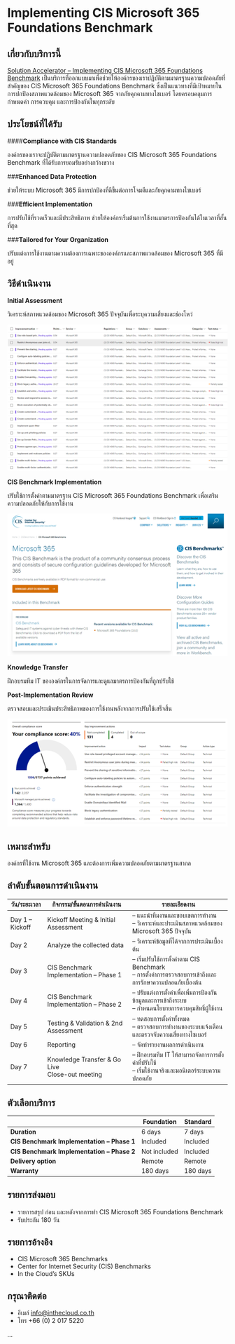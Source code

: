 # Implementing CIS Microsoft 365 Foundations Benchmark

## เกี่ยวกับบริการนี้

[Solution Accelerator – Implementing CIS Microsoft 365 Foundations Benchmark](https://duckduckgo.com) เป็นบริการที่ออกแบบมาเพื่อช่วยให้องค์กรของเราปฏิบัติตามมาตรฐานความปลอดภัยที่สำคัญของ CIS Microsoft 365 Foundations Benchmark ซึ่งเป็นแนวทางที่มีเป้าหมายในการปกป้องสภาพแวดล้อมของ Microsoft 365 จากภัยคุกคามทางไซเบอร์ โดยครอบคลุมการกำหนดค่า การควบคุม และการป้องกันในทุกระดับ

## ประโยชน์ที่ได้รับ

####**Compliance with CIS Standards**

องค์กรของเราจะปฏิบัติตามมาตรฐานความปลอดภัยของ CIS Microsoft 365 Foundations Benchmark ที่ได้รับการยอมรับอย่างกว้างขวาง

###**Enhanced Data Protection**

ช่วยให้ระบบ Microsoft 365 มีการปกป้องที่ดีขึ้นต่อการโจมตีและภัยคุกคามทางไซเบอร์

###**Efficient Implementation**

การปรับใช้ที่รวดเร็วและมีประสิทธิภาพ ช่วยให้องค์กรเริ่มต้นการใช้งานมาตรการป้องกันได้ในเวลาที่สั้นที่สุด

###**Tailored for Your Organization**

ปรับแต่งการใช้งานตามความต้องการเฉพาะขององค์กรและสภาพแวดล้อมของ Microsoft 365 ที่มีอยู่

## วิธีดำเนินงาน

**Initial Assessment**

วิเคราะห์สภาพแวดล้อมของ Microsoft 365 ปัจจุบันเพื่อระบุความเสี่ยงและช่องโหว่

![alt text](image-2.png)

**CIS Benchmark Implementation**

ปรับใช้การตั้งค่าตามมาตรฐาน CIS Microsoft 365 Foundations Benchmark เพื่อเสริมความปลอดภัยให้กับการใช้งาน

![alt text](image-5.png)

**Knowledge Transfer**

ฝึกอบรมทีม IT ขององค์กรในการจัดการและดูแลมาตรการป้องกันที่ถูกปรับใช้

**Post-Implementation Review**

ตรวจสอบและประเมินประสิทธิภาพของการใช้งานหลังจากการปรับใช้เสร็จสิ้น

![alt text](image-4.png)

## เหมาะสำหรับ

องค์กรที่ใช้งาน Microsoft 365 และต้องการเพิ่มความปลอดภัยตามมาตรฐานสากล

## ลำดับขั้นตอนการดำเนินงาน

| วัน/ระยะเวลา | กิจกรรม/ขั้นตอนการดำเนินงาน | รายละเอียดงาน |
|---------------|-------------------------------|----------------|
| Day 1 – Kickoff | Kickoff Meeting & Initial Assessment | – แนะนำทีมงานและขอบเขตการทำงาน<br>– วิเคราะห์และประเมินสภาพแวดล้อมของ Microsoft 365 ปัจจุบัน |
| Day 2 | Analyze the collected data | – วิเคราะห์ข้อมูลที่ได้จากการประเมินเบื้องต้น |
| Day 3 | CIS Benchmark Implementation – Phase 1 | – เริ่มปรับใช้การตั้งค่าตาม CIS Benchmark<br>– การตั้งค่าการตรวจสอบการเข้าถึงและการรักษาความปลอดภัยเบื้องต้น |
| Day 4 | CIS Benchmark Implementation – Phase 2 | – ปรับแต่งการตั้งค่าเพื่อเพิ่มการป้องกันข้อมูลและการเข้าถึงระบบ<br>– กำหนดนโยบายการควบคุมสิทธิ์ผู้ใช้งาน |
| Day 5 | Testing & Validation & 2nd Assessment | – ทดสอบการตั้งค่าทั้งหมด<br>– ตรวจสอบการทำงานของระบบแจ้งเตือนและตรวจจับความเสี่ยงทางไซเบอร์ |
| Day 6 | Reporting | – จัดทำรายงานผลการดำเนินงาน |
| Day 7 | Knowledge Transfer & Go Live<br>Close-out meeting | – ฝึกอบรมทีม IT ให้สามารถจัดการการตั้งค่าที่ปรับใช้<br>– เริ่มใช้งานจริงและมอนิเตอร์ระบบความปลอดภัย |

## ตัวเลือกบริการ

|  | Foundation | Standard |
|------------|----------|----------|
| **Duration** | 6 days | 7 days | ระยะเวลาการดำเนินงาน |
| **CIS Benchmark Implementation – Phase 1** | Included | Included | มีการปรับใช้ Phase 1 ในทั้งสองแพ็กเกจ |
| **CIS Benchmark Implementation – Phase 2** | Not included | Included | Phase 2 จะรวมในแพ็กเกจ Standard เท่านั้น |
| **Delivery option** | Remote | Remote | การดำเนินงานเป็นแบบรีโมททั้งสองแพ็กเกจ |
| **Warranty** | 180 days | 180 days | การรับประกันเป็นระยะเวลา 180 วันทั้งสองแพ็กเกจ |

## รายการส่งมอบ

- รายการสรุป ก่อน และหลังจากการทำ CIS Microsoft 365 Foundations Benchmark
- รับประกัน 180 วัน

## รายการอ้างอิง

- CIS Microsoft 365 Benchmarks
- Center for Internet Security (CIS) Benchmarks
- In the Cloud’s SKUs

## กรุณาติดต่อ

- อีเมล์ info@inthecloud.co.th
- โทร +66 (0) 2 017 5220

...
